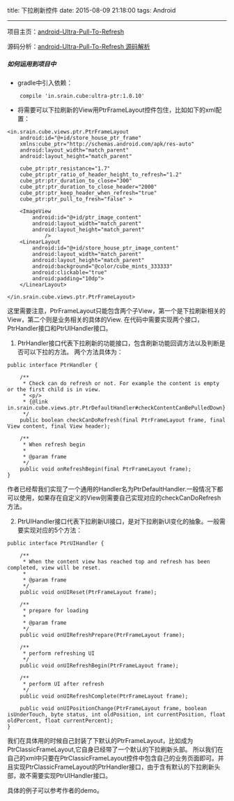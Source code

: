 title: 下拉刷新控件
date: 2015-08-09 21:18:00
tags: Android

---

项目主页：[android-Ultra-Pull-To-Refresh](https://github.com/liaohuqiu/android-Ultra-Pull-To-Refresh)

源码分析：[android-Ultra-Pull-To-Refresh 源码解析](http://www.codekk.com/open-source-project-analysis/detail/Android/Grumoon/android-Ultra-Pull-To-Refresh%20%E6%BA%90%E7%A0%81%E8%A7%A3%E6%9E%90)

##### 如何运用到项目中
* gradle中引入依赖：
```
	compile 'in.srain.cube:ultra-ptr:1.0.10'
```

<!--more-->

* 将需要可以下拉刷新的View用PtrFrameLayout控件包住，比如如下的xml配置：
```
<in.srain.cube.views.ptr.PtrFrameLayout
    android:id="@+id/store_house_ptr_frame"
    xmlns:cube_ptr="http://schemas.android.com/apk/res-auto"
    android:layout_width="match_parent"
    android:layout_height="match_parent"

    cube_ptr:ptr_resistance="1.7"
    cube_ptr:ptr_ratio_of_header_height_to_refresh="1.2"
    cube_ptr:ptr_duration_to_close="300"
    cube_ptr:ptr_duration_to_close_header="2000"
    cube_ptr:ptr_keep_header_when_refresh="true"
    cube_ptr:ptr_pull_to_fresh="false" >

    <ImageView
    	android:id="@+id/ptr_image_content"
        android:layout_width="match_parent"
        android:layout_height="match_parent"
    		/>
    <LinearLayout
        android:id="@+id/store_house_ptr_image_content"
        android:layout_width="match_parent"
        android:layout_height="match_parent"
        android:background="@color/cube_mints_333333"
        android:clickable="true"
        android:padding="10dp">
    </LinearLayout>

</in.srain.cube.views.ptr.PtrFrameLayout>
```
这里需要注意，PtrFrameLayout只能包含两个子View，第一个是下拉刷新相关的View，第二个则是业务相关的具体的View.
在代码中需要实现两个接口，PtrHandler接口和PtrUIHandler接口。

1. PtrHandler接口代表下拉刷新的功能接口，包含刷新功能回调方法以及判断是否可以下拉的方法。
两个方法具体为：
```
public interface PtrHandler {

    /**
     * Check can do refresh or not. For example the content is empty or the first child is in view.
     * <p/>
     * {@link in.srain.cube.views.ptr.PtrDefaultHandler#checkContentCanBePulledDown}
     */
    public boolean checkCanDoRefresh(final PtrFrameLayout frame, final View content, final View header);

    /**
     * When refresh begin
     *
     * @param frame
     */
    public void onRefreshBegin(final PtrFrameLayout frame);
}
```
作者已经帮我们实现了一个通用的Handler名为PtrDefaultHandler.一般情况下都可以使用，如果存在自定义的View则需要自己实现对应的checkCanDoRefresh方法。


2. PtrUIHandler接口代表下拉刷新UI接口，是对下拉刷新UI变化的抽象。一般需要实现对应的5个方法：
```
public interface PtrUIHandler {

    /**
     * When the content view has reached top and refresh has been completed, view will be reset.
     *
     * @param frame
     */
    public void onUIReset(PtrFrameLayout frame);

    /**
     * prepare for loading
     *
     * @param frame
     */
    public void onUIRefreshPrepare(PtrFrameLayout frame);

    /**
     * perform refreshing UI
     */
    public void onUIRefreshBegin(PtrFrameLayout frame);

    /**
     * perform UI after refresh
     */
    public void onUIRefreshComplete(PtrFrameLayout frame);

    public void onUIPositionChange(PtrFrameLayout frame, boolean isUnderTouch, byte status, int oldPosition, int currentPosition, float oldPercent, float currentPercent);
}
```


我们在具体用的时候自己封装了下默认的PtrFrameLayout，比如成为PtrClassicFrameLayout,它自身已经带了一个默认的下拉刷新头部。
所以我们在自己的xml中只要在PtrClassicFrameLayout控件中包含自己的业务页面即可。并且实现PtrClassicFrameLayout的PtrHandler接口，由于含有默认的下拉刷新头部，故不需要实现PtrUIHandler接口。

具体的例子可以参考作者的demo。











